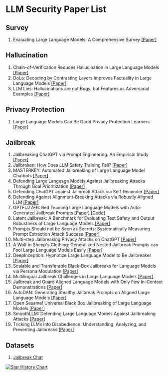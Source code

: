 # LLM Security Paper List

## Survey

1. Evaluating Large Language Models: A Comprehensive Survey [[Paper]](https://arxiv.org/abs/2310.19736)

## Hallucination

1. Chain-of-Verification Reduces Hallucination in Large Language Models [[Paper]](https://arxiv.org/abs/2309.11495)
2. DoLa: Decoding by Contrasting Layers Improves Factuality in Large Language Models [[Paper]](https://arxiv.org/abs/2309.03883)
3. LLM Lies: Hallucinations are not Bugs, but Features as Adversarial Examples [[Paper]](https://arxiv.org/abs/2310.01469)

## Privacy Protection

1. Large Language Models Can Be Good Privacy Protection Learners [[Paper]](https://arxiv.org/abs/2310.02469)

## Jailbreak

1. Jailbreaking ChatGPT via Prompt Engineering: An Empirical Study [[Paper]](https://arxiv.org/abs/2305.13860)
2. Jailbroken: How Does LLM Safety Training Fail? [[Paper]](https://arxiv.org/abs/2307.02483)
3. MASTERKEY: Automated Jailbreaking of Large Language Model Chatbots [[Paper]](https://arxiv.org/abs/2307.08715)
4. Defending Large Language Models Against Jailbreaking Attacks Through Goal Prioritization [[Paper]](https://arxiv.org/abs/2311.09096)
5. Defending ChatGPT against Jailbreak Attack via Self-Reminder [[Paper]](https://www.researchsquare.com/article/rs-2873090/v1)
6. Defending Against Alignment-Breaking Attacks via Robustly Aligned LLM [[Paper]](https://arxiv.org/abs/2309.14348)
7. GPTFUZZER: Red Teaming Large Language Models with Auto-Generated Jailbreak Prompts [[Paper]](https://arxiv.org/abs/2309.10253) [[Code]](https://github.com/sherdencooper/GPTFuzz/tree/master)
8. Latent Jailbreak: A Benchmark for Evaluating Text Safety and Output Robustness of Large Language Models [[Paper]](https://arxiv.org/abs/2307.08487)
9. Prompts Should not be Seen as Secrets: Systematically Measuring Prompt Extraction Attack Success [[Paper]](https://arxiv.org/abs/2307.06865)
10. Multi-step Jailbreaking Privacy Attacks on ChatGPT [[Paper]](https://arxiv.org/abs/2304.05197)
11. A Wolf in Sheep's Clothing: Generalized Nested Jailbreak Prompts can Fool Large Language Models Easily [[Paper]](https://arxiv.org/abs/2311.08268)
12. DeepInception: Hypnotize Large Language Model to Be Jailbreaker [[Paper]](https://arxiv.org/abs/2311.03191)
13. Scalable and Transferable Black-Box Jailbreaks for Language Models via Persona Modulation [[Paper]](https://arxiv.org/abs/2311.03348)
14. Multilingual Jailbreak Challenges in Large Language Models [[Paper]](https://arxiv.org/abs/2310.06474)
15. Jailbreak and Guard Aligned Language Models with Only Few In-Context Demonstrations [[Paper]](https://arxiv.org/abs/2310.06387)
16. AutoDAN: Generating Stealthy Jailbreak Prompts on Aligned Large Language Models [[Paper]](https://arxiv.org/abs/2310.04451)
17. Open Sesame! Universal Black Box Jailbreaking of Large Language Models [[Paper]](https://arxiv.org/abs/2309.01446)
18. SmoothLLM: Defending Large Language Models Against Jailbreaking Attacks [[Paper]](https://aps.arxiv.org/abs/2310.03684)
19. Tricking LLMs into Disobedience: Understanding, Analyzing, and Preventing Jailbreaks [[Paper]](https://arxiv.org/abs/2305.14965)

## Datasets

1. [Jailbreak Chat](https://www.jailbreakchat.com/) 


<a href="https://star-history.com/#Dream-Acc/LLM-Security-Paper-List&Date">
  <picture>
    <source media="(prefers-color-scheme: dark)" srcset="https://api.star-history.com/svg?repos=Dream-Acc/LLM-Security-Paper-List&type=Date&theme=dark" />
    <source media="(prefers-color-scheme: light)" srcset="https://api.star-history.com/svg?repos=Dream-Acc/LLM-Security-Paper-List&type=Date" />
    <img alt="Star History Chart" src="https://api.star-history.com/svg?repos=Dream-Acc/LLM-Security-Paper-List&type=Date" />
  </picture>
</a>
